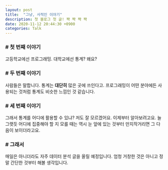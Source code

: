 ```yaml
---
layout: post
title:  "그냥, 사적인 이야기"
description: 첫 블로그 첫 글! 쨕 쨕 쨕 쨕
date: 2020-11-12 20:44:30 +0900
categories: Talk
---
```

### # 첫 번째 이야기
고등학교에선 프로그래밍. 대학교에선 통계? 왜요?

### # 두 번째 이야기
사람들은 말합니다. 통계는 **대단히** 많은 곳에 쓰인다고. 프로그래밍이 어떤 분야에든 사용되는 것처럼 통계도 비슷한 느낌인 것 같습니다. 

### # 세 번째 이야기
그래서 통계를 어디에 활용할 수 있냐? 저도 잘 모르겠어요. 이제부터 알아보려고요. 늘 그랫듯 어디에 집중해야 할 지 모를 때는 역시 눈 앞에 있는 것부터 만지작거리면 그 다음이 보이더라고요.

### # 그래서
매일은 아니더라도 자주 데이터 분석 글을 올릴 예정입니다. 엄청 거창한 것은 아니고 정말 간단한 것부터 해볼 생각입니다.